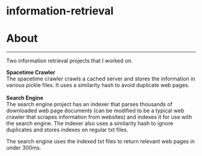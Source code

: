 # information-retrieval



# About
-----------------------------------

Two information retrieval projects that I worked on. 


**Spacetime Crawler**
<br>
The spacetime crawler crawls a cached server and stores the information in various pickle files. It uses a similarity hash to 
avoid duplicate web pages.
<br><br>
**Search Engine**
<br>
The search engine project has an indexer that parses thousands of downloaded web page documents (can be modified to be a typical 
web crawler that scrapes information from websites) and indexes it for use with the search engine. The indexer also uses a
similarity hash to ignore duplicates and stores indexes on regular txt files. 

The search engine uses the indexed txt files to return relevant web pages in under 300ms.
